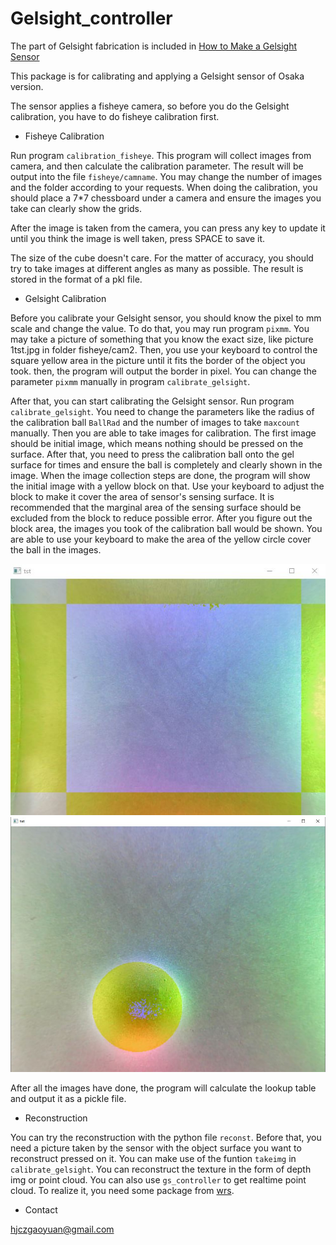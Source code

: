 # Gelsight_controller

The part of Gelsight fabrication is included in [How to Make a Gelsight Sensor](https://goo.su/bMrBSP6)

This package is for calibrating and applying a Gelsight sensor of Osaka version.

The sensor applies a fisheye camera, so before you do the Gelsight calibration, you have to do fisheye calibration first. 

- Fisheye Calibration

Run program `calibration_fisheye`. This program will collect images from camera, and then calculate the calibration parameter. 
The result will be output into the file `fisheye/camname`. You may change the number of images and the folder according to your requests.
When doing the calibration, you should place a 7*7 chessboard under a camera and ensure the images you take can clearly show the grids. 

After the image is taken from the camera, you can press any key to update it until you think the image is well taken, press SPACE to save it.

The size of the cube doesn't care. For the matter of accuracy, you should try to take images at different angles as many as possible. 
The result is stored in the format of a pkl file.

- Gelsight Calibration

Before you calibrate your Gelsight sensor, you should know the pixel to mm scale and change the value.
To do that, you may run program `pixmm`. You may take a picture of something that you know the exact size, like picture 1tst.jpg in folder fisheye/cam2.
Then, you use your keyboard to control the square yellow area in the picture until it fits the border of the object you took.
then, the program will output the border in pixel. You can change the parameter `pixmm` manually in program `calibrate_gelsight`.

After that, you can start calibrating the Gelsight sensor. Run program `calibrate_gelsight`. 
You need to change the parameters like the radius of the calibration ball `BallRad` and the number of images to take `maxcount` manually. 
Then you are able to take images for calibration. The first image should be initial image, which means nothing should be pressed on the surface.
After that, you need to press the calibration ball onto the gel surface for times and ensure the ball is completely and clearly shown in the image.
When the image collection steps are done, the program will show the initial image with a yellow block on that. 
Use your keyboard to adjust the block to make it cover the area of sensor's sensing surface. 
It is recommended that the marginal area of the sensing surface should be excluded from the block to reduce possible error.
After you figure out the block area, the images you took of the calibration ball would be shown. 
You are able to use your keyboard to make the area of the yellow circle cover the ball in the images. 

![adjust block area](1.JPG "adjust block area")
![adjust circle area](2.JPG "adjust block area")

After all the images have done, the program will calculate the lookup table and output it as a pickle file. 

- Reconstruction

You can try the reconstruction with the python file `reconst`. Before that, you need a picture taken by the sensor with the object surface you want to reconstruct pressed on it.
You can make use of the funtion `takeimg` in `calibrate_gelsight`.
You can reconstruct the texture in the form of depth img or point cloud. You can also use `gs_controller` to get realtime point cloud. 
To realize it, you need some package from [wrs](https://github.com/wanweiwei07/wrs).

- Contact

hjczgaoyuan@gmail.com
